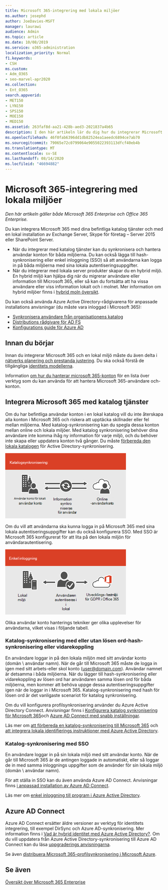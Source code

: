 ```yaml
---
title: Microsoft 365-integrering med lokala miljöer
ms.author: josephd
author: JoeDavies-MSFT
manager: laurawi
audience: Admin
ms.topic: article
ms.date: 10/08/2019
ms.service: o365-administration
localization_priority: Normal
f1.keywords:
- CSH
ms.custom:
- Adm_O365
- seo-marvel-apr2020
ms.collection:
- Ent_O365
search.appverid:
- MET150
- LYN150
- SPS150
- MOE150
- MED150
ms.assetid: 263faf8d-aa21-428b-aed3-2021837a4b65
description: I den här artikeln lär du dig hur du integrerar Microsoft 365 med dina befintliga katalog tjänster och lokala miljöer.
ms.openlocfilehash: 46f0fab6396dd1db82524ea1aeedc6894ce7ab70
ms.sourcegitcommit: 79065e72c0799064e9055022393113dfcf40eb4b
ms.translationtype: MT
ms.contentlocale: sv-SE
ms.lasthandoff: 08/14/2020
ms.locfileid: "46694882"
---
```

# <a name="microsoft-365-integration-with-on-premises-environments"></a>Microsoft 365-integrering med lokala miljöer

*Den här artikeln gäller både Microsoft 365 Enterprise och Office 365 Enterprise.*

Du kan integrera Microsoft 365 med dina befintliga katalog tjänster och med en lokal installation av Exchange Server, Skype för företag – Server 2015 eller SharePoint Server.
  
 - När du integrerar med katalog tjänster kan du synkronisera och hantera användar konton för båda miljöerna. Du kan också lägga till hash-synkronisering eller enkel inloggning (SSO) så att användarna kan logga in på båda miljöerna med sina lokala autentiseringsuppgifter.
 - När du integrerar med lokala server produkter skapar du en hybrid miljö. En hybrid miljö kan hjälpa dig när du migrerar användare eller information till Microsoft 365, eller så kan du fortsätta att ha vissa användare eller viss information lokalt och i molnet. Mer information om hybrid miljöer finns i [hybrid moln översikt](https://docs.microsoft.com/Office365/Enterprise/hybrid-cloud-overview).

Du kan också använda Azure Active Directory-rådgivarena för anpassade installations anvisningar (du måste vara inloggad i Microsoft 365):

- [Synkronisera användare från organisationens katalog](https://aka.ms/aadconnectpwsync)
- [Distributions rådgivare för AD FS](https://aka.ms/adfsguidance)
- [Konfigurations guide för Azure AD](https://aka.ms/aadpguidance)
   
## <a name="before-you-begin"></a>Innan du börjar

Innan du integrerar Microsoft 365 och en lokal miljö måste du även delta i [nätverks planering och prestanda justering](network-planning-and-performance.md). Du ska också förstå de tillgängliga [identitets modellerna](about-microsoft-365-identity.md). 

Information [om hur du hanterar microsoft 365-konton](manage-microsoft-365-accounts.md) för en lista över verktyg som du kan använda för att hantera Microsoft 365-användare och-konton. 
  
## <a name="integrate-microsoft-365-with-directory-services"></a>Integrera Microsoft 365 med katalog tjänster
Om du har befintliga användar konton i en lokal katalog vill du inte återskapa alla konton i Microsoft 365 och riskera att upptäcka skillnader eller fel mellan miljöerna. Med katalog-synkronisering kan du spegla dessa konton mellan online och lokala miljöer. Med katalog synkronisering behöver dina användare inte komma ihåg ny information för varje miljö, och du behöver inte skapa eller uppdatera konton två gånger. Du måste [förbereda den lokala katalogen](prepare-for-directory-synchronization.md) för Active Directory-synkronisering.
  
![Använda katalog-synkronisering för att hålla lokala uppgifter synkroniserade och online](../media/a64af0d0-9be6-46b1-8727-277e683abf5e.png)
  
Om du vill att användarna ska kunna logga in på Microsoft 365 med sina lokala autentiseringsuppgifter kan du också konfigurera SSO. Med SSO är Microsoft 365 konfigurerat för att lita på den lokala miljön för användarautentisering.
  
![Med enkel inloggning är samma konto tillgängligt i både lokala och Online-miljöer](../media/d76235f2-8a53-405e-b8ef-dfa4cfc208b8.png)
  
Olika användar konto hanterings tekniker ger olika upplevelser för användarna, vilket visas i följande tabell.
 
### <a name="directory-synchronization-with-or-without-password-hash-synchronization-or-pass-through-authentication"></a>Katalog-synkronisering med eller utan lösen ord-hash-synkronisering eller vidarekoppling

En användare loggar in på den lokala miljön med sitt användar konto (domän \ användar namn). När de går till Microsoft 365 måste de logga in igen med sitt arbets-eller skol konto (user@domain.com). Användar namnet är detsamma i båda miljöerna. När du lägger till hash-synkronisering eller vidarekoppling av lösen ord har användaren samma lösen ord för båda miljöerna, men kommer att behöva uppge dessa autentiseringsuppgifter igen när de loggar in i Microsoft 365. Katalog-synkronisering med hash för lösen ord är det vanligaste scenariot för katalog synkronisering.

Om du vill konfigurera profilsynkronisering använder du Azure Active Directory Connect. Anvisningar finns i [Konfigurera katalog synkronisering för Microsoft 365](set-up-directory-synchronization.md)och [Azure AD Connect med snabb inställningar](https://go.microsoft.com/fwlink/p/?LinkId=698537).

Läs mer om [att förbereda en katalog-synkronisering till Microsoft 365](prepare-for-directory-synchronization.md) och [att integrera lokala identifierings instruktioner med Azure Active Directory](https://go.microsoft.com/fwlink/?LinkId=518101).

### <a name="directory-synchronization-with-sso"></a>Katalog-synkronisering med SSO

En användare loggar in på sin lokala miljö med sitt användar konto. När de går till Microsoft 365 är de antingen loggade in automatiskt, eller så loggar de in med samma inloggnings uppgifter som de använder för sin lokala miljö (domän \ användar namn).

För att ställa in SSO kan du även använda Azure AD Connect. Anvisningar finns [i anpassad installation av Azure AD Connect](https://go.microsoft.com/fwlink/p/?LinkID=698430).

Läs mer om [enkel inloggning till program i Azure Active Directory](https://go.microsoft.com/fwlink/p/?LinkId=698604).

## <a name="azure-ad-connect"></a>Azure AD Connect

Azure AD Connect ersätter äldre versioner av verktyg för identitets integrering, till exempel DirSync och Azure AD-synkronisering. Mer information finns i [Vad är hybrid identitet med Azure Active Directory?](https://go.microsoft.com/fwlink/p/?LinkId=527969). Om du vill uppdatera från Azure Active Directory-synkronisering till Azure AD Connect kan du läsa [uppgraderings anvisningarna](https://go.microsoft.com/fwlink/p/?LinkId=733240). 

Se även [distribuera Microsoft 365-profilsynkronisering i Microsoft Azure](https://go.microsoft.com/fwlink/?LinkId=517887).

## <a name="see-also"></a>Se även

[Översikt över Microsoft 365 Enterprise](microsoft-365-overview.md)
